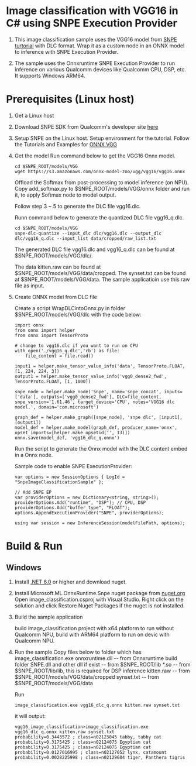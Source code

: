 # Image classification with VGG16 in C# using SNPE Execution Provider
1.  This image classification sample uses the VGG16 model from [SNPE turtorial](https://developer.qualcomm.com/sites/default/files/docs/snpe/tutorial_onnx.html) with DLC format. Wrap it as a custom node in an ONNX model to inference with SNPE Execution Provider.

2.  The sample uses the Onnxruntime SNPE Execution Provider to run inference on various Qualcomm devices like Qualcomm CPU, DSP, etc. It supports Windows ARM64.

# Prerequisites (Linux host)
1. Get a Linux host
2. Download SNPE SDK from Qualcomm's developer site [here](https://developer.qualcomm.com/software/qualcomm-neural-processing-sdk)

3. Setup SNPE on the Linux host. Setup environment for the tutorial. Follow the Tutorials and Examples for [ONNX VGG](https://developer.qualcomm.com/sites/default/files/docs/snpe/tutorial_onnx.html)
4. Get the model
    Run command below to get the VGG16 Onnx model.
    ```
    cd $SNPE_ROOT/models/VGG
    wget https://s3.amazonaws.com/onnx-model-zoo/vgg/vgg16/vgg16.onnx
    ```

    Offload the Softmax from post-processing to model inference (on NPU). Copy add_softmax.py to $SNPE_ROOT/models/VGG/onnx folder and run it, to apply Softmax node to model output.

    Follow step 3 ~ 5 to generate the DLC file vgg16.dlc. 
	
	Runn command below to generate the quantized DLC file vgg16_q.dlc.
    ```
	cd $SNPE_ROOT/models/VGG
	snpe-dlc-quantize --input_dlc dlc/vgg16.dlc --output_dlc dlc/vgg16_q.dlc --input_list data/cropped/raw_list.txt
    ```
	
    The generated DLC file vgg16.dlc and vgg16_q.dlc can be found at $SNPE_ROOT/models/VGG/dlc/.

    The data kitten.raw can be found at $SNPE_ROOT/models/VGG/data/cropped. The synset.txt can be found at $SNPE_ROOT/models/VGG/data. The sample applicatioin use this raw file as input.

5. Create ONNX model from DLC file


    Create a script WrapDLCintoOnnx.py in folder $SNPE_ROOT/models/VGG/dlc with the code below:

    ```
	import onnx
	from onnx import helper
	from onnx import TensorProto

    # change to vgg16.dlc if you want to run on CPU
	with open('./vgg16_q.dlc','rb') as file:
		file_content = file.read()

	input1 = helper.make_tensor_value_info('data', TensorProto.FLOAT, [1, 224, 224, 3])
	output1 = helper.make_tensor_value_info('vgg0_dense2_fwd', TensorProto.FLOAT, [1, 1000])

	snpe_node = helper.make_node('Snpe', name='snpe concat', inputs=['data'], outputs=['vgg0_dense2_fwd'], DLC=file_content, snpe_version='1.61.46', target_device='CPU', notes='VGG16 dlc model.', domain='com.microsoft')

	graph_def = helper.make_graph([snpe_node], 'snpe dlc', [input1], [output1])
	model_def = helper.make_model(graph_def, producer_name='onnx', opset_imports=[helper.make_opsetid('', 13)])
	onnx.save(model_def, 'vgg16_dlc_q.onnx')
    ```

    Run the script to generate the Onnx model with the DLC content embed in a Onnx node.
	
	Sample code to enable SNPE ExecutionProvider:
    ```
    var options = new SessionOptions { LogId = "SnpeImageClassificationSample" };

    // Add SNPE EP
    var providerOptions = new Dictionary<string, string>();
    providerOptions.Add("runtime", "DSP"); // CPU, DSP
    providerOptions.Add("buffer_type", "FLOAT");
    options.AppendExecutionProvider("SNPE", providerOptions);

    using var session = new InferenceSession(modelFilePath, options);
    ```

# Build & Run

## Windows
1. Install [.NET 6.0](https://dotnet.microsoft.com/download/dotnet/6.0) or higher and download nuget.
2. Install Microsoft.ML.OnnxRuntime.Snpe nuget package from [nuget.org](https://www.nuget.org/)
   Open image_classification.csproj with Visual Studio. Right click on the solution and click Restore Nuget Packages if the nuget is not installed.

3. Build the sample application
    
    build image_classification project with x64 platform to run without Qualcomm NPU, build with ARM64 platform to run on devic with Qualcomm NPU.

4. Run the sample
    Copy files below to folder which has image_classification.exe
    onnxruntime.dll -- from Onnxruntime build folder
    SNPE.dll and other dll if exist -- from $SNPE_ROOT/lib
    *.so -- from $SNPE_ROOT/lib/lib, this is required for DSP inference
    kitten.raw -- from $SNPE_ROOT/models/VGG/data/cropped
    synset.txt -- from $SNPE_ROOT/models/VGG/data

    Run
    ```
    image_classification.exe vgg16_dlc_q.onnx kitten.raw synset.txt
    ```

    it will output:

    ```
	vgg16_image_classification>image_classification.exe vgg16_dlc_q.onnx kitten.raw synset.txt
	probability=0.3443572 ; class=n02123045 tabby, tabby cat
	probability=0.3175425 ; class=n02124075 Egyptian cat
	probability=0.3175425 ; class=n02124075 Egyptian cat
	probability=0.0127016995 ; class=n02127052 lynx, catamount
	probability=0.0028225998 ; class=n02129604 tiger, Panthera tigris
    ```
